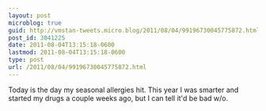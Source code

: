 ```yaml
---
layout: post
microblog: true
guid: http://vmstan-tweets.micro.blog/2011/08/04/99196730045775872.html
post_id: 3041225
date: 2011-08-04T13:15:18-0600
lastmod: 2011-08-04T13:15:18-0600
type: post
url: /2011/08/04/99196730045775872.html
---
```

Today is the day my seasonal allergies hit. This year I was smarter and started my drugs a couple weeks ago, but I can tell it'd be bad w/o.
